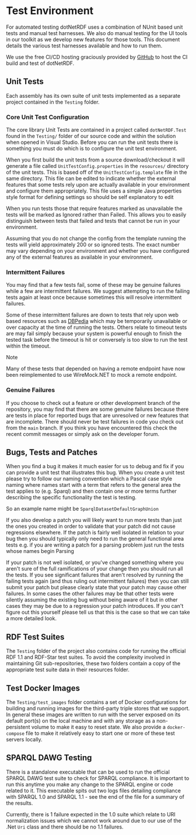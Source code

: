 # Test Environment

For automated testing dotNetRDF uses a combination of NUnit based unit tests and manual test harnesses. We also do manual testing for the UI tools in our toolkit as we develop new features for those tools. This document details the various test harnesses available and how to run them.

We use the free CI/CD hosting graciously provided by [GitHub](https://github.com) to host the CI build and test of dotNetRDF.

## Unit Tests

Each assembly has its own suite of unit tests implemented as a separate project contained in the `Testing` folder. 

### Core Unit Test Configuration

The core library Unit Tests are contained in a project called `dotNetRDF.Test` found in the `Testing/` folder of our source code and within the solution when opened in Visual Studio. Before you can run the unit tests there is something you must do which is to configure the unit test environment.

When you first build the unit tests from a source download/checkout it will generate a file called `UnitTestConfig.properties` in the `resources/` directory of the unit tests. This is based off of the `UnitTestConfig.template` file in the same directory.  This file can be edited to indicate whether the external features that some tests rely upon are actually available in your environment and configure them appropriately. This file uses a simple Java properties style format for defining settings so should be self explanatory to edit

When you run tests those that require features marked as unavailable the tests will be marked as Ignored rather than Failed. This allows you to easily distinguish between tests that failed and tests that cannot be run in your environment.

Assuming that you do not change the config from the template running the tests will yield approximately 200 or so ignored tests. The exact number may vary depending on your environment and whether you have configured any of the external features as available in your environment.

### Intermittent Failures

You may find that a few tests fail, some of these may be genuine failures while a few are intermittent failures. We suggest attempting to run the failing tests again at least once because sometimes this will resolve intermittent failures.

Some of these intermittent failures are down to tests that rely upon web based resources such as [DBPedia](http://dbpedia.org) which may be temporarily unavailable or over capacity at the time of running the tests.  Others relate to timeout tests are may fail simply because your system is powerful enough to finish the tested task before the timeout is hit or conversely is too slow to run the test within the timeout.

> [!NOTE]
> Many of these tests that depended on having a remote endpoint have now been reimplemented to use WireMock.NET to mock a remote endpoint.

### Genuine Failures

If you choose to check out a feature or other development branch of the repository, you may find that there are some genuine failures because there are tests in place for reported bugs that are unresolved or new features that are incomplete.
There should never be test failures in code you check out from the `main` branch.
If you think you have encountered this check the recent commit messages or simply ask on the developer forum.

## Bugs, Tests and Patches

When you find a bug it makes it much easier for us to debug and fix if you can provide a unit test that illustrates this bug. When you create a unit test please try to follow our naming convention which a Pascal case style naming where names start with a term that refers to the general area the test applies to (e.g. Sparql) and then contain one or more terms further describing the specific functionality the test is testing.

So an example name might be `SparqlDatasetDefaultGraphUnion`

If you also develop a patch you will likely want to run more tests than just the ones you created in order to validate that your patch did not cause regressions elsewhere. If the patch is fairly well isolated in relation to your bug then you should typically only need to run the general functional area tests e.g. if you are writing a patch for a parsing problem just run the tests whose names begin Parsing

If your patch is not well isolated, or you've changed something where you aren't sure of the full ramifications of your change then you should run all the tests. If you see significant failures that aren't resolved by running the failing tests again (and thus ruling out intermittent failures) then you can still submit your patch but please clearly state that your patch may cause other failures. In some cases the other failures may be that other tests were silently assuming the existing bug without being aware of it but in other cases they may be due to a regression your patch introduces. If you can't figure out this yourself please tell us that this is the case so that we can take a more detailed look.

## RDF Test Suites

The `Testing` folder of the project also contains code for running the official RDF 1.1 and RDF-Star test suites. 
To avoid the complexity involved in maintaining Git sub-repositories, these two folders contain a copy of the appropriate test suite data in their resources folder.

## Test Docker Images

The `Testing/test_images` folder contains a set of Docker configurations for building and running images for the third-party triple stores that we support. In general these images are written to run with the server exposed on its default port(s) on the local machine and with any storage as a non-persistent volume to make it easy to reset state. We also provide a `docker-compose` file to make it relatively easy to start one or more of these test servers locally.

## SPARQL DAWG Testing

There is a standalone executable that can be used to run the official SPARQL DAWG test suite to check for SPARQL compliance. It is important to run this anytime you make any change to the SPARQL engine or code related to it. This executable spits out two logs files detailing compliance with SPARQL 1.0 and SPARQL 1.1 - see the end of the file for a summary of the results.

Currently, there is 1 failure expected in the 1.0 suite which relate to URI normalization issues which we cannot work around due to our use of the .Net `Uri` class and there should be no 1.1 failures.